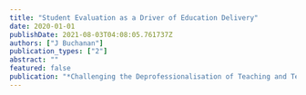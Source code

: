 ```yaml
---
title: "Student Evaluation as a Driver of Education Delivery"
date: 2020-01-01
publishDate: 2021-08-03T04:08:05.761737Z
authors: ["J Buchanan"]
publication_types: ["2"]
abstract: ""
featured: false
publication: "*Challenging the Deprofessionalisation of Teaching and Teachers*"
---
```


